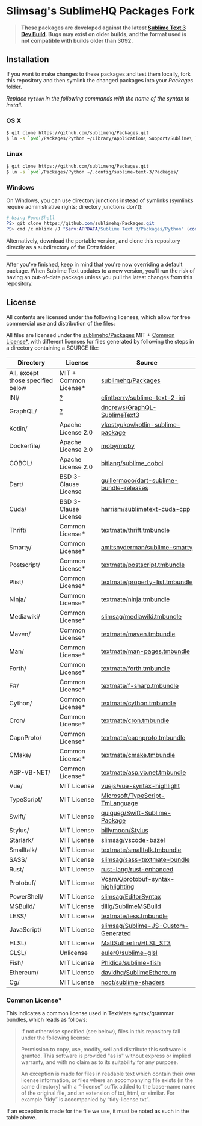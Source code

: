 # Slimsag's SublimeHQ Packages Fork

> **These packages are developed against the latest [Sublime Text 3 Dev Build](http://sublimetext.com/3dev). Bugs may exist on older builds, and the format used is not compatible with builds older than 3092.**

## Installation

If you want to make changes to these packages and test them locally, fork this repository and then symlink the changed packages into your *Packages* folder.

*Replace `Python` in the following commands with the name of the syntax to install.*

### OS X

```bash
$ git clone https://github.com/sublimehq/Packages.git
$ ln -s `pwd`/Packages/Python ~/Library/Application\ Support/Sublime\ Text\ 3/Packages/
```

### Linux

```bash
$ git clone https://github.com/sublimehq/Packages.git
$ ln -s `pwd`/Packages/Python ~/.config/sublime-text-3/Packages/
```

### Windows

On Windows, you can use directory junctions instead of symlinks (symlinks require administrative rights; directory junctions don't):

```powershell
# Using PowerShell
PS> git clone https://github.com/sublimehq/Packages.git
PS> cmd /c mklink /J "$env:APPDATA/Sublime Text 3/Packages/Python" (convert-path ./Packages/Python)
```

Alternatively, download the portable version, and clone this repository directly as a subdirectory of the *Data* folder.

---

After you've finished, keep in mind that you're now overriding a default package. When Sublime Text updates to a new version, you'll run the risk of having an out-of-date package unless you pull the latest changes from this repository.

## License

All contents are licensed under the following licenses, which allow for free commercial use and distribution of the files:

All files are licensed under the [sublimehq/Packages](https://github.com/sublimehq/Packages) MIT + [Common License*](#common-license),
with different licenses for files generated by following the steps in a directory containing a SOURCE file:

| Directory                         | License               | Source                                                                                |
|-----------------------------------|-----------------------|---------------------------------------------------------------------------------------|
| All, except those specified below | MIT + Common License* | [sublimehq/Packages](https://github.com/sublimehq/Packages)                           |
| INI/                              | [?](https://github.com/clintberry/sublime-text-2-ini#credits) | [clintberry/sublime-text-2-ini](https://github.com/clintberry/sublime-text-2-ini) |
| GraphQL/                          | [?](https://github.com/dncrews/GraphQL-SublimeText3/issues/11) | [dncrews/GraphQL-SublimeText3](https://github.com/dncrews/GraphQL-SublimeText3) |
| Kotlin/                           | Apache License 2.0    | [vkostyukov/kotlin-sublime-package](https://github.com/vkostyukov/kotlin-sublime-package) |
| Dockerfile/                       | Apache License 2.0    | [moby/moby](https://github.com/moby/moby/tree/master/contrib/syntax/textmate) |
| COBOL/                            | Apache License 2.0    | [bitlang/sublime_cobol](https://bitbucket.org/bitlang/sublime_cobol)                  |
| Dart/                             | BSD 3-Clause License  | [guillermooo/dart-sublime-bundle-releases](http://github.com/guillermooo/dart-sublime-bundle-releases) |
| Cuda/                             | BSD 3-Clause License  | [harrism/sublimetext-cuda-cpp](https://github.com/harrism/sublimetext-cuda-cpp)       |
| Thrift/                           | Common License*       | [textmate/thrift.tmbundle](https://github.com/textmate/thrift.tmbundle)               |
| Smarty/                           | Common License*       | [amitsnyderman/sublime-smarty](https://github.com/amitsnyderman/sublime-smarty/blob/master/Syntaxes/Smarty.sublime-syntax) |
| Postscript/                       | Common License*       | [textmate/postscript.tmbundle](https://github.com/textmate/postscript.tmbundle)       |
| Plist/                            | Common License*       | [textmate/property-list.tmbundle](https://github.com/textmate/property-list.tmbundle) |
| Ninja/                            | Common License*       | [textmate/ninja.tmbundle](https://github.com/textmate/ninja.tmbundle)                 |
| Mediawiki/                        | Common License*       | [slimsag/mediawiki.tmbundle](https://github.com/slimsag/mediawiki.tmbundle)           |
| Maven/                            | Common License*       | [textmate/maven.tmbundle](https://github.com/textmate/maven.tmbundle)                 |
| Man/                              | Common License*       | [textmate/man-pages.tmbundle](https://github.com/textmate/man-pages.tmbundle)         | 
| Forth/                            | Common License*       | [textmate/forth.tmbundle](https://github.com/textmate/forth.tmbundle)                 |
| F#/                               | Common License*       | [textmate/f-sharp.tmbundle](https://github.com/textmate/f-sharp.tmbundle)             |
| Cython/                           | Common License*       | [textmate/cython.tmbundle](https://github.com/textmate/cython.tmbundle)               |
| Cron/                             | Common License*       | [textmate/cron.tmbundle](https://github.com/textmate/cron.tmbundle)                   |
| CapnProto/                        | Common License*       | [textmate/capnproto.tmbundle](https://github.com/textmate/capnproto.tmbundle)         |
| CMake/                            | Common License*       | [textmate/cmake.tmbundle](https://github.com/textmate/cmake.tmbundle)                 |
| ASP-VB-NET/                       | Common License*       | [textmate/asp.vb.net.tmbundle](https://github.com/textmate/asp.vb.net.tmbundle)       |
| Vue/                              | MIT License           | [vuejs/vue-syntax-highlight](https://github.com/vuejs/vue-syntax-highlight/tree/new)  |
| TypeScript/                       | MIT License           | [Microsoft/TypeScript-TmLanguage](https://github.com/Microsoft/TypeScript-TmLanguage) |
| Swift/                            | MIT License           | [quiqueg/Swift-Sublime-Package](https://github.com/quiqueg/Swift-Sublime-Package)     |
| Stylus/                           | MIT License           | [billymoon/Stylus](https://github.com/billymoon/Stylus)                               |
| Starlark/                         | MIT License           | [slimsag/vscode-bazel](https://github.com/slimsag/vscode-bazel/tree/patch-1/syntaxes) |
| Smalltalk/                        | MIT License           | [textmate/smalltalk.tmbundle](https://github.com/textmate/smalltalk.tmbundle)
| SASS/                             | MIT License           | [slimsag/sass-textmate-bundle](https://github.com/slimsag/sass-textmate-bundle)       |
| Rust/                             | MIT License           | [rust-lang/rust-enhanced](https://github.com/rust-lang/rust-enhanced)                 |
| Protobuf/                         | MIT License           | [VcamX/protobuf-syntax-highlighting](https://github.com/VcamX/protobuf-syntax-highlighting) |
| PowerShell/                       | MIT License           | [slimsag/EditorSyntax](https://github.com/slimsag/EditorSyntax)                       |
| MSBuild/                          | MIT License           | [tillig/SublimeMSBuild](https://github.com/tillig/SublimeMSBuild)                     |
| LESS/                             | MIT License           | [textmate/less.tmbundle](https://github.com/textmate/less.tmbundle)                   |
| JavaScript/                       | MIT License           | [slimsag/Sublime-JS-Custom-Generated](https://github.com/slimsag/Sublime-JS-Custom-Generated/tree/master) |
| HLSL/                             | MIT License           | [MattSutherlin/HLSL_ST3](https://github.com/MattSutherlin/HLSL_ST3)                   |
| GLSL/                             | Unlicense             | [euler0/sublime-glsl](https://github.com/euler0/sublime-glsl)                         |
| Fish/                             | MIT License           | [Phidica/sublime-fish](https://github.com/Phidica/sublime-fish)                       |
| Ethereum/                         | MIT License           | [davidhq/SublimeEthereum](https://github.com/davidhq/SublimeEthereum)                 |
| Cg/                               | MIT License           | [noct/sublime-shaders](https://github.com/noct/sublime-shaders)                       |

### Common License* 

This indicates a common license used in TextMate syntax/grammar bundles, which reads as follows:

> If not otherwise specified (see below), files in this repository fall under the following license:
>
>    Permission to copy, use, modify, sell and distribute this
>    software is granted. This software is provided "as is" without
>    express or implied warranty, and with no claim as to its
>    suitability for any purpose.
>
> An exception is made for files in readable text which contain their own license information, or files where an accompanying file exists (in the same directory) with a “-license” suffix added to the base-name name of the original file, and an extension of txt, html, or similar. For example “tidy” is accompanied by “tidy-license.txt”.

If an exception is made for the file we use, it must be noted as such in the table above.

